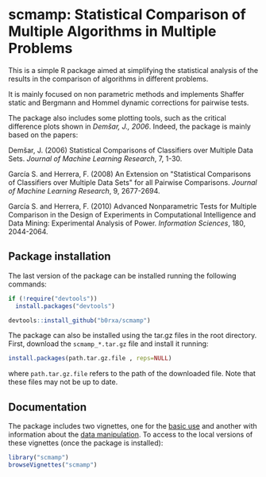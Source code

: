 # scmamp: Statistical Comparison of Multiple Algorithms in Multiple Problems
This is a simple R package aimed at simplifying the statistical analysis of the results in the comparison of algorithms in different problems.

It is mainly focused on non parametric methods and implements Shaffer static and Bergmann and Hommel dynamic corrections for pairwise tests.

The package also includes some plotting tools, such as the critical difference plots shown in _Demšar, J., 2006_. Indeed, the package is mainly based on the papers:

Demšar, J. (2006) Statistical Comparisons of Classifiers over Multiple Data Sets. _Journal of Machine Learning Research_, 7, 1-30.

García S. and Herrera, F. (2008) An Extension on "Statistical Comparisons of Classifiers over Multiple Data Sets" for all Pairwise Comparisons. _Journal of Machine Learning Research_, 9, 2677-2694.

García S. and Herrera, F. (2010) Advanced Nonparametric Tests for Multiple Comparison in the Design of Experiments in Computational Intelligence and Data Mining: Experimental Analysis of Power. _Information Sciences_, 180, 2044-2064.


## Package installation

The last version of the package can be installed running the following commands:

```r
if (!require("devtools"))
  install.packages("devtools")

devtools::install_github("b0rxa/scmamp")
```
The package can also be installed using the tar.gz files in the root directory. First, download the `scmamp_*.tar.gz` file and install it running:

```r
install.packages(path.tar.gz.file , reps=NULL)
```

where `path.tar.gz.file` refers to the path of the downloaded file. Note that these files may not be up to date.


## Documentation

The package includes two vignettes, one for the [basic use](http://htmlpreview.github.io/?https://github.com/b0rxa/scmamp/blob/master/inst/doc/Statistical_comparison_of_multiple_algorithms_in_multiple_problems.html) and another with information about the [data manipulation](http://htmlpreview.github.io/?https://raw.githubusercontent.com/b0rxa/scmamp/master/inst/doc/Data_loading_and_manipulation.html). To access to the local versions of these vignettes (once the package is installed):

```r
library("scmamp")
browseVignettes("scmamp")
``` 
